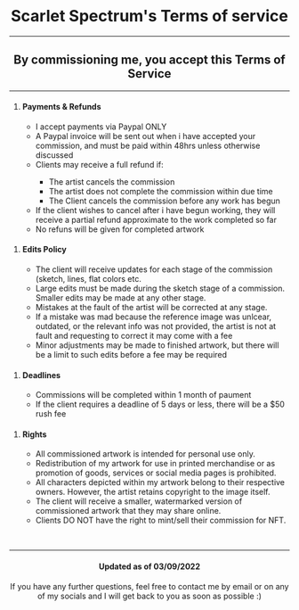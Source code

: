 <!DOCTYPE html>
<!--Not final-->
<html>
    <header></header>
    <body>
        <div align="center">
            <h1>Scarlet Spectrum's Terms of service</h1>
            <hr>
            <h2>By commissioning me, you accept this Terms of Service</h2>
            <hr>
        </div>
        <section id="Terms">
       <ol>
           <li><h4>Payments & Refunds</h4></li>
            <ul>
                <li>I accept payments via Paypal ONLY</li>
                <li>A Paypal invoice will be sent out when i have accepted your commission, and must be paid within 48hrs unless otherwise discussed</li>
                <li>Clients may receive a full refund if:</li>
                <ul>
                        <li>The artist cancels the commission</li>
                        <li>The artist does not complete the commission within due time</li>
                        <li>The Client cancels the commission before any work has begun</li>
                </ul>
                <li>If the client wishes to cancel after i have begun working, they will receive a partial refund approximate to the work completed so far</li>
                <li>No refuns will be given for completed artwork</li>
            </ul>
        </ol>
        <ol>
            <li><h4>Edits Policy</h4></li>
            <ul>
                <li>The client will receive updates for each stage of the commission (sketch, lines, flat colors etc.</li>
                <li>Large edits must be made during the sketch stage of a commission. Smaller edits may be made at any other stage.</li>
                <li>Mistakes at the fault of the artist will be corrected at any stage.</li>
                <li>If a mistake was mad because the reference image was unlcear, outdated, or the relevant info was not provided, the artist is not at fault and requesting to correct it may come with a fee</li>
                <li>Minor adjustments may be made to finished artwork, but there will be a limit to such edits before a fee may be required</li>
            </ul>
        </ol>
        <ol>
            <li><h4>Deadlines</h4></li>
            <ul>
                <li>Commissions will be completed within 1 month of paument</li>
                <li>If the client requires a deadline of 5 days or less, there will be a $50 rush fee</li>
            </ul>
        </ol>
        <ol>
            <li><h4>Rights</h4></li>
            <ul>
                <li>All commissioned artwork is intended for personal use only.</li>
                <li>Redistribution of my artwork for use in printed merchandise or as promotion of goods, services or social media pages is prohibited.</li>
                <li>All characters depicted within my artwork belong to their respective owners. However, the artist retains copyright to the image itself.</li>
                <li>The client will receive a smaller, watermarked version of commissioned artwork that they may share online.</li>
                <li>Clients DO NOT have the right to mint/sell their commission for NFT.</li>
            </ul>
        </ol>
        <br>
    </section>
    <section align="center">
        <hr>
        <h4>Updated as of <date>03/09/2022</date></h4>
        <p>If you have any further questions, feel free to contact me by email
            or on any of my socials and I will get back to you as soon as
            possible :)</p>
    </section>
    </body>
</html>
